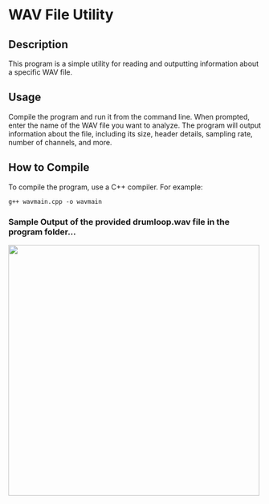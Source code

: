 # WAV File Utility

## Description
This program is a simple utility for reading and outputting information about a specific WAV file.

## Usage
Compile the program and run it from the command line. When prompted, enter the name of the WAV file you want to analyze. The program will output information about the file, including its size, header details, sampling rate, number of channels, and more.

## How to Compile
To compile the program, use a C++ compiler. For example:
```wsl
g++ wavmain.cpp -o wavmain
```

### Sample Output of the provided drumloop.wav file in the program folder...
<img src="https://github.com/trevormee/WAV_Format/assets/122403539/055a2e36-37e4-4719-945f-f3789b5a5f5a" width="500">
